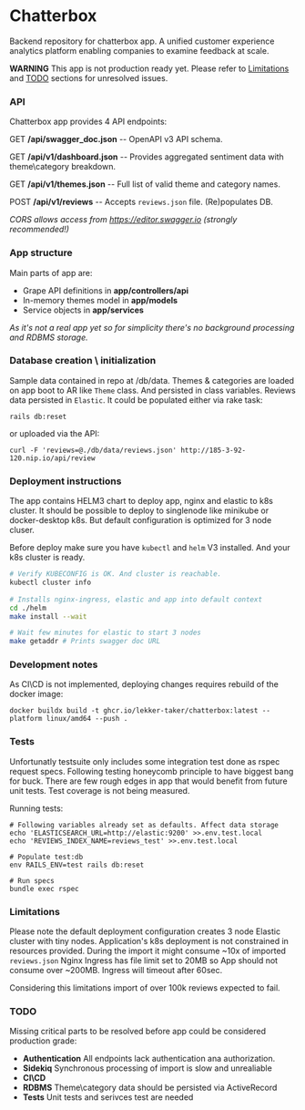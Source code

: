 
# Chatterbox

 Backend repository for chatterbox app.
 A unified customer experience analytics platform enabling companies to  examine feedback at scale. 

**WARNING**
This app is not production ready yet.
Please refer to [Limitations](#Limitations) and [TODO](#todo) sections for unresolved issues.

### API
Chatterbox app provides 4 API endpoints:

GET **/api/swagger_doc.json** -- OpenAPI v3 API schema.

GET **/api/v1/dashboard.json** -- Provides aggregated sentiment data with theme\category breakdown.

GET **/api/v1/themes.json** -- Full list of valid theme and category names.

POST **/api/v1/reviews** -- Accepts `reviews.json` file. (Re)populates DB.

*CORS allows access from https://editor.swagger.io (strongly recommended!)*

 
### App structure
Main parts of app are:
* Grape API definitions in **app/controllers/api**
* In-memory themes model in **app/models**
* Service objects in **app/services**

*As it's not a real app yet so for simplicity there's no background processing and RDBMS storage.*
  
### Database creation \ initialization
Sample data contained in repo at /db/data.
Themes & categories are loaded on app boot to AR like `Theme` class. And persisted in class variables.
Reviews data persisted in `Elastic`. It could be populated either via rake task:

`rails db:reset`

or uploaded via the API:

`curl -F 'reviews=@./db/data/reviews.json' http://185-3-92-120.nip.io/api/review`

### Deployment instructions
The app contains HELM3 chart to deploy app, nginx and elastic to k8s cluster.
It should be possible to deploy to singlenode like minikube or docker-desktop k8s.
But default configuration is optimized for 3 node cluser.
  
Before deploy make sure you have `kubectl` and `helm` V3 installed. And your k8s cluster is ready.

```bash
# Verify KUBECONFIG is OK. And cluster is reachable.
kubectl cluster info
 
# Installs nginx-ingress, elastic and app into default context
cd ./helm
make install --wait

# Wait few minutes for elastic to start 3 nodes
make getaddr # Prints swagger doc URL
```

### Development notes
As CI\CD is not implemented, deploying changes requires rebuild of the docker image:
```
docker buildx build -t ghcr.io/lekker-taker/chatterbox:latest --platform linux/amd64 --push .
```

### Tests
Unfortunatly testsuite only includes some integration test done as rspec request specs.
Following testing honeycomb principle to have biggest bang for buck.
There are few rough edges in app that would benefit from future unit tests. Test coverage is not being measured.
  
Running tests:
```
# Following variables already set as defaults. Affect data storage
echo 'ELASTICSEARCH_URL=http://elastic:9200' >>.env.test.local
echo 'REVIEWS_INDEX_NAME=reviews_test' >>.env.test.local

# Populate test:db
env RAILS_ENV=test rails db:reset

# Run specs
bundle exec rspec
```

### Limitations
Please note the default deployment configuration creates 3 node Elastic cluster with tiny nodes.
Application's k8s deployment is not constrained in resources provided.
During the import it might consume ~10x of imported `reviews.json`
Nginx Ingress has file limit set to 20MB so App should not consume over ~200MB.
Ingress will timeout after 60sec.
  
Considering this limitations import of over 100k reviews expected to fail.

### TODO
Missing critical parts to be resolved before app could be considered production grade:
* **Authentication**
All endpoints lack authentication ana authorization.
* **Sidekiq**
Synchronous processing of import is slow and unrealiable
* **CI\CD**
* **RDBMS**
  Theme\category data should be persisted via ActiveRecord
* **Tests**
  Unit tests and serivces test are needed

